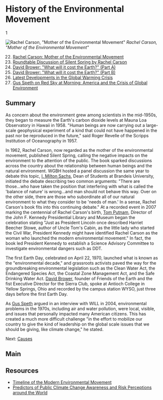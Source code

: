 # History of the Environmental Movement

1

![Rachel Carson, "Mother of the Environmental Movement"](https://s3.amazonaws.com/americanarchive.org/exhibits/ClimateChange_Section6_History.jpg) 
*Rachel Carson, "Mother of the Environmental Movement"*

22.	[Rachel Carson: Mother of the Environmental Movement](/catalog/cpb-aacip_15-jq0sq8qr1w)
23.	[Roundtable Discussion of Silent Spring by Rachel Carson](/catalog/cpb-aacip_15-4947dkg7)
24.	[David Brower: "What will it cost the Earth?" (Part A)](/catalog/cpb-aacip_27-9673ng8v)
25.	[David Brower: "What will it cost the Earth?" (Part B)](/catalog/cpb-aacip_27-59q2c26d)
26.	[Latest Developments in the Global Warming Crisis](/catalog/cpb-aacip_43-4947ds3w)
27.	[Gus Speth on Red Sky at Morning: America and the Crisis of Global Environment](/catalog/cpb-aacip_16-4j09w0978j)


## Summary

As concern about the environment grew among scientists in the mid-1950s, they began to measure the Earth's carbon dioxide levels at Mauna Loa Observatory in Hawaii in 1958. "Human beings are now carrying out a large-scale geophysical experiment of a kind that could not have happened in the past nor be reproduced in the future," said Roger Revelle of the Scripps Institution of Oceanography in 1957. 

In 1962, Rachel Carson, now regarded as the mother of the environmental movement, published Silent Spring, calling the negative impacts on the environment to the attention of the public. The book sparked discussions across the country about the relationship between human beings and the natural environment. WGBH hosted a panel discussion the same year to debate this topic, [I. Milton Sachs](/catalog/cpb-aacip_15-4947dkg7), Dean of Students at Brandeis University, initiated the debate describing two common arguments: "There are those...who have taken the position that interfering with what is called the 'balance of nature' is wrong...and man should not behave this way. Over on the other side, there are those who subordinate all of our natural environment to what they consider to be 'needs of man.' In a sense, Rachel Carson's book fits into this continuing debate."  At a recorded event in 2007 marking the centennial of Rachel Carson's birth, [Tom Putnam](/catalog/cpb-aacip_15-jq0sq8qr1w), Director of the John F. Kennedy Presidential Library and Museum began the celebration stating "Just as President Lincoln once described Harriet Beecher Stowe, author of Uncle Tom's Cabin, as the little lady who started the Civil War, President Kennedy might have identified Rachel Carson as the woman who launched the modern environmental movement." In fact, the book led President Kennedy to establish a Science Advisory Committee to investigate environmental dangers such as DDT.

The first Earth Day, celebrated on April 22, 1970, launched what is known as the "environmental decade," and grassroots activists paved the way for the groundbreaking environmental legislation such as the Clean Water Act, the Endangered Species Act, the Coastal Zone Management Act, and the Safe Drinking Water Act. [David Brower](/catalog/cpb-aacip_27-9673ng8v), founder of Friends of the Earth and the fist Executive Director for the Sierra Club, spoke at Antioch College in Yellow Springs, Ohio and recorded by the campus station WYSO, just three days before the first Earth Day.

As [Gus Speth](/catalog/cpb-aacip_16-4j09w0978j) argued in an interview with WILL in 2004, environmental problems in the 1970s, including air and water pollution, were local, visible, and issues that personally impacted many American citizens. This has created a much more difficult challenge "in the effort to mobilize our country to give the kind of leadership on the global scale issues that we should be giving, like climate change," he stated.


Next: [Causes](causes)

## Main

## Resources

- [Timeline of the Modern Environmental Movement](http://www.pbs.org/wgbh/americanexperience/features/timeline/earthdays/)
- [Predictors of Public Climate Change Awareness and Risk Perceptions around the World](http://www.nature.com/nclimate/journal/vaop/ncurrent/full/nclimate2728.html)



